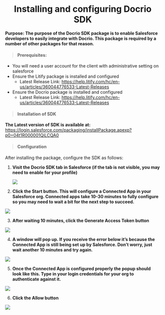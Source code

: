 <center><h1> Installing and configuring Docrio SDK </h1></center>

**Purpose: The purpose of the Docrio SDK package is to enable Salesforce developers to easily integrate with Docrio. This package is required by a number of other packages for that reason.**

> <h4> Prerequisites: </h4>

- You will need a user account for the client with administrative setting on salesforce
- Ensure the Litify package is installed and configured
  - Latest Release Link: https://help.litify.com/hc/en-us/articles/360044776533-Latest-Releases
- Ensure the Docrio package is installed and configured
  - Latest Release Link: https://help.litify.com/hc/en-us/articles/360044776533-Latest-Releases

> <h4> Installation of SDK </h4>

**The Latest version of SDK is available at:** https://login.salesforce.com/packaging/installPackage.apexp?p0=04t1R000001QiLCQA0

> <h4> Configuration </h4>

After installing the package, configure the SDK as follows:

1. **Visit the Docrio SDK tab in Salesforce (if the tab is not visible, you may need to enable for your profile)**

   <img src="/images/Docrio SDK 1.jpg"/>

2. **Click the Start button. This will configure a Connected App in your Salesforce org. Connected apps take 10-30 minutes to fully configure so you may need to wait a bit for the next step to succeed.**

  <img src="/images/Docrio SDK 2.jpg"/>

3. **After waiting 10 minutes, click the Generate Access Token button**

  <img src="/images/Docrio SDK 3.jpg"/>

4. **A window will pop up. If you receive the error below it’s because the Connected App is still being set up by Salesforce. Don’t worry, just wait another 10 minutes and try again.**

  <img src="/images/Docrio SDK 4.jpg"/>

5. **Once the Connected App is configured properly the popup should look like this. Type in your login credentials for your org to authenticate against it.**

  <img src="/images/Docrio SDK 5.png"/>

6. **Click the Allow button**

  <img src="/images/Docrio SDK 6.jpg"/>
